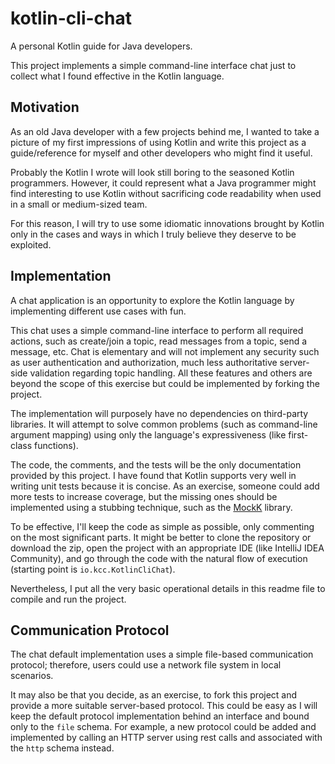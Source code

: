 # kotlin-cli-chat
A personal Kotlin guide for Java developers. 

This project implements a simple command-line interface chat just to collect what I found effective in the Kotlin language.

## Motivation
As an old Java developer with a few projects behind me, I wanted to take a picture of my first impressions of using Kotlin 
and write this project as a guide/reference for myself and other developers who might find it useful.

Probably the Kotlin I wrote will look still boring to the seasoned Kotlin programmers.
However, it could represent what a Java programmer might find interesting to use Kotlin 
without sacrificing code readability when used in a small or medium-sized team.

For this reason, I will try to use some idiomatic innovations brought by Kotlin only in the cases and ways in which 
I truly believe they deserve to be exploited.

## Implementation
A chat application is an opportunity to explore the Kotlin language by implementing different use cases with fun.

This chat uses a simple command-line interface to perform all required actions, 
such as create/join a topic, read messages from a topic, send a message, etc.
Chat is elementary and will not implement any security such as user authentication and authorization, 
much less authoritative server-side validation regarding topic handling.
All these features and others are beyond the scope of this exercise but could be implemented by forking the project.

The implementation will purposely have no dependencies on third-party libraries. 
It will attempt to solve common problems (such as command-line argument mapping) 
using only the language's expressiveness (like first-class functions).

The code, the comments, and the tests will be the only documentation provided by this project.
I have found that Kotlin supports very well in writing unit tests because it is concise.
As an exercise, someone could add more tests to increase coverage, but the missing ones should be implemented using 
a stubbing technique, such as the [MockK](https://mockk.io) library.

To be effective, I'll keep the code as simple as possible, only commenting on the most significant parts.
It might be better to clone the repository or download the zip, open the project with an appropriate IDE 
(like IntelliJ IDEA Community), and go through the code with the natural flow of execution 
(starting point is `io.kcc.KotlinCliChat`).

Nevertheless, I put all the very basic operational details in this readme file to compile and run the project.

## Communication Protocol
The chat default implementation uses a simple file-based communication protocol; 
therefore, users could use a network file system in local scenarios.

It may also be that you decide, as an exercise, to fork this project and provide a more suitable server-based protocol.
This could be easy as I will keep the default protocol implementation behind an interface and bound only to the `file` schema.
For example, a new protocol could be added and implemented by calling an HTTP server using rest calls 
and associated with the `http` schema instead.